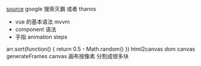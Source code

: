 [source](https://juejin.im/post/5ccd68f0f265da039e2001c5)
google 搜索灭霸 或者 thanos  


-  vue 的基本语法 mvvm
- component 语法
- 手指 animation steps

arr.sort(function() {
  return 0.5 - Math.random()
})
html2canvas  dom  canvas
generateFrames  canvas 画布按像素
分割成很多块
